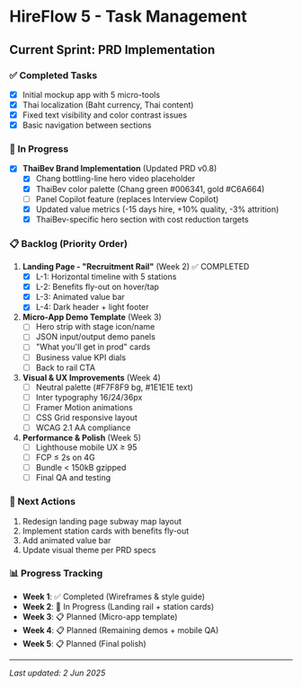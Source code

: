 # HireFlow 5 - Task Management

## Current Sprint: PRD Implementation

### ✅ Completed Tasks
- [x] Initial mockup app with 5 micro-tools
- [x] Thai localization (Baht currency, Thai content)
- [x] Fixed text visibility and color contrast issues
- [x] Basic navigation between sections

### 🔄 In Progress
- [x] **ThaiBev Brand Implementation** (Updated PRD v0.8)
  - [x] Chang bottling-line hero video placeholder
  - [x] ThaiBev color palette (Chang green #006341, gold #C6A664)
  - [ ] Panel Copilot feature (replaces Interview Copilot)
  - [x] Updated value metrics (-15 days hire, +10% quality, -3% attrition)
  - [x] ThaiBev-specific hero section with cost reduction targets

### 📋 Backlog (Priority Order)
1. **Landing Page - "Recruitment Rail"** (Week 2) ✅ COMPLETED
   - [x] L-1: Horizontal timeline with 5 stations
   - [x] L-2: Benefits fly-out on hover/tap
   - [x] L-3: Animated value bar
   - [x] L-4: Dark header + light footer

2. **Micro-App Demo Template** (Week 3)
   - [ ] Hero strip with stage icon/name
   - [ ] JSON input/output demo panels
   - [ ] "What you'll get in prod" cards
   - [ ] Business value KPI dials
   - [ ] Back to rail CTA

3. **Visual & UX Improvements** (Week 4)
   - [ ] Neutral palette (#F7F8F9 bg, #1E1E1E text)
   - [ ] Inter typography 16/24/36px
   - [ ] Framer Motion animations
   - [ ] CSS Grid responsive layout
   - [ ] WCAG 2.1 AA compliance

4. **Performance & Polish** (Week 5)
   - [ ] Lighthouse mobile UX ≥ 95
   - [ ] FCP ≤ 2s on 4G
   - [ ] Bundle < 150kB gzipped
   - [ ] Final QA and testing

### 🎯 Next Actions
1. Redesign landing page subway map layout
2. Implement station cards with benefits fly-out
3. Add animated value bar
4. Update visual theme per PRD specs

### 📊 Progress Tracking
- **Week 1**: ✅ Completed (Wireframes & style guide)
- **Week 2**: 🔄 In Progress (Landing rail + station cards)
- **Week 3**: 📋 Planned (Micro-app template)
- **Week 4**: 📋 Planned (Remaining demos + mobile QA)
- **Week 5**: 📋 Planned (Final polish)

---
*Last updated: 2 Jun 2025*